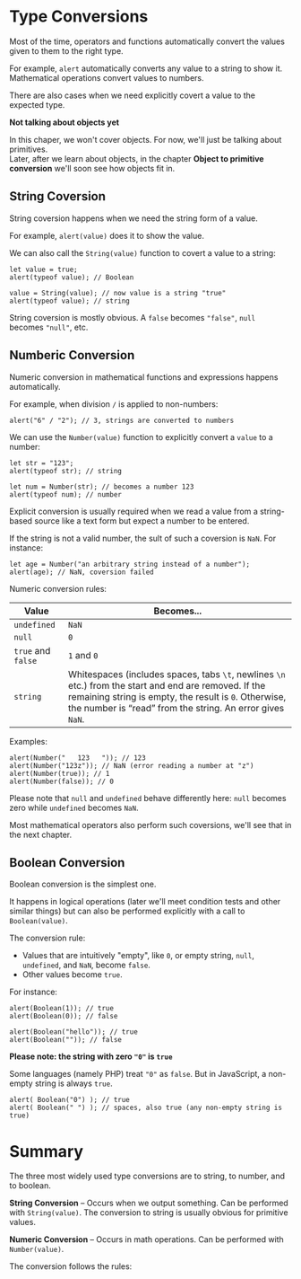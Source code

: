 # Type Conversions

Most of the time, operators and functions automatically convert the values given to them to the right type. <br>

For example, `alert` automatically converts any value to a string to show it. Mathematical operations convert values to numbers. <br>

There are also cases when we need explicitly covert a value to the expected type. <br>

**Not talking about objects yet**

In this chaper, we won't cover objects. For now, we'll just be talking about primitives. <br>
Later, after we learn about objects, in the chapter **Object to primitive conversion** we'll soon see how objects fit in. <br>

## String Coversion

String coversion happens when we need the string form of a value. <br>

For example, `alert(value)` does it to show the value. <br>

We can also call the `String(value)` function to covert a value to a string: <br>

```
let value = true;
alert(typeof value); // Boolean

value = String(value); // now value is a string "true"
alert(typeof value); // string
```

String coversion is mostly obvious. A `false` becomes `"false"`, `null` becomes `"null"`, etc.

## Numberic Conversion

Numeric conversion in mathematical functions and expressions happens automatically. <br>

For example, when division `/` is applied to non-numbers: <br>

`alert("6" / "2"); // 3, strings are converted to numbers`

We can use the `Number(value)` function to explicitly convert a `value` to a number:

```
let str = "123";
alert(typeof str); // string

let num = Number(str); // becomes a number 123
alert(typeof num); // number
```

Explicit conversion is usually required when we read a value from a string-based source like a text form but expect a number to be entered. <br>

If the string is not a valid number, the sult of such a coversion is `NaN`. For instance:

```
let age = Number("an arbitrary string instead of a number");
alert(age); // NaN, coversion failed
```

Numeric conversion rules: <br>

| Value              | Becomes...                                                                                                                                                                                                                   |
| ------------------ | ---------------------------------------------------------------------------------------------------------------------------------------------------------------------------------------------------------------------------- |
| `undefined`        | `NaN`                                                                                                                                                                                                                        |
| `null`             | `0`                                                                                                                                                                                                                          |
| `true` and `false` | `1` and `0`                                                                                                                                                                                                                  |
| `string`           | Whitespaces (includes spaces, tabs `\t`, newlines `\n` etc.) from the start and end are removed. If the remaining string is empty, the result is `0`. Otherwise, the number is “read” from the string. An error gives `NaN`. |

Examples:

```
alert(Number("   123   ")); // 123
alert(Number("123z")); // NaN (error reading a number at "z")
alert(Number(true)); // 1
alert(Number(false)); // 0
```

Please note that `null` and `undefined` behave differently here: `null` becomes zero while `undefined` becomes `NaN`. <br>

Most mathematical operators also perform such coversions, we'll see that in the next chapter. <br>

## Boolean Conversion

Boolean conversion is the simplest one. <br>

It happens in logical operations (later we'll meet condition tests and other similar things) but can also be performed explicitly with a call to `Boolean(value)`. <br>

The conversion rule:

-   Values that are intuitively "empty", like `0`, or empty string, `null`, `undefined`, and `NaN`, become `false`.
-   Other values become `true`.

For instance:

```
alert(Boolean(1)); // true
alert(Boolean(0)); // false

alert(Boolean("hello")); // true
alert(Boolean("")); // false
```

**Please note: the string with zero `"0"` is `true`**

Some languages (namely PHP) treat `"0"` as `false`. But in JavaScript, a non-empty string is always `true`.

```
alert( Boolean("0") ); // true
alert( Boolean(" ") ); // spaces, also true (any non-empty string is true)
```

# Summary

The three most widely used type conversions are to string, to number, and to boolean.

**String Conversion** – Occurs when we output something. Can be performed with `String(value)`. The conversion to string is usually obvious for primitive values.

**Numeric Conversion** – Occurs in math operations. Can be performed with `Number(value)`.

The conversion follows the rules:
